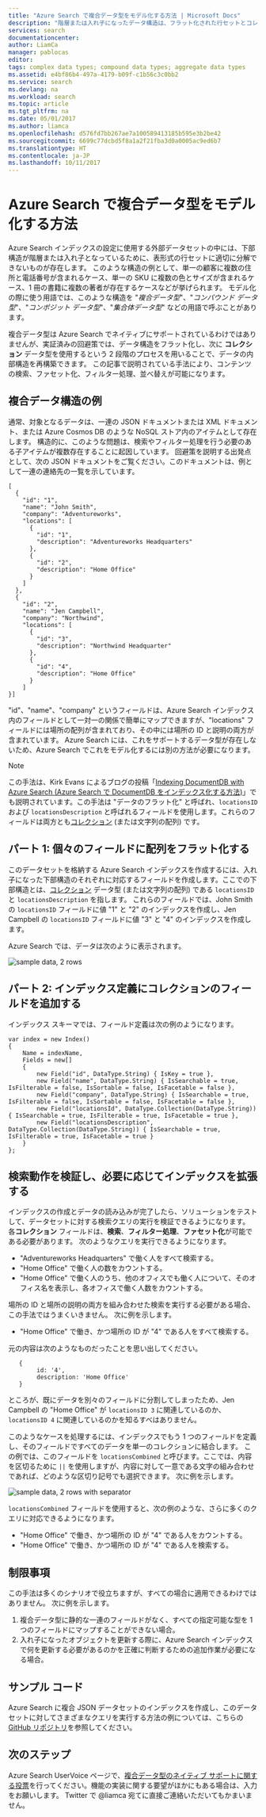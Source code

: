 ```yaml
---
title: "Azure Search で複合データ型をモデル化する方法 | Microsoft Docs"
description: "階層または入れ子になったデータ構造は、フラット化された行セットとコレクション データ型を使用して、Azure Search インデックスでモデル化できます。"
services: search
documentationcenter: 
author: LiamCa
manager: pablocas
editor: 
tags: complex data types; compound data types; aggregate data types
ms.assetid: e4bf86b4-497a-4179-b09f-c1b56c3c0bb2
ms.service: search
ms.devlang: na
ms.workload: search
ms.topic: article
ms.tgt_pltfrm: na
ms.date: 05/01/2017
ms.author: liamca
ms.openlocfilehash: d576fd7bb267ae7a100589413185b595e3b2be42
ms.sourcegitcommit: 6699c77dcbd5f8a1a2f21fba3d0a0005ac9ed6b7
ms.translationtype: HT
ms.contentlocale: ja-JP
ms.lasthandoff: 10/11/2017
---
```

# <a name="how-to-model-complex-data-types-in-azure-search"></a>Azure Search で複合データ型をモデル化する方法
Azure Search インデックスの設定に使用する外部データセットの中には、下部構造が階層または入れ子となっているために、表形式の行セットに適切に分解できないものが存在します。 このような構造の例として、単一の顧客に複数の住所と電話番号が含まれるケース、単一の SKU に複数の色とサイズが含まれるケース、1 冊の書籍に複数の著者が存在するケースなどが挙げられます。 モデル化の際に使う用語では、このような構造を "*複合データ型*"、"*コンパウンド データ型*"、"*コンポジット データ型*"、"*集合体データ型*" などの用語で呼ぶことがあります。

複合データ型は Azure Search でネイティブにサポートされているわけではありませんが、実証済みの回避策では、データ構造をフラット化し、次に **コレクション** データ型を使用するという 2 段階のプロセスを用いることで、データの内部構造を再構築できます。 この記事で説明されている手法により、コンテンツの検索、ファセット化、フィルター処理、並べ替えが可能になります。

## <a name="example-of-a-complex-data-structure"></a>複合データ構造の例
通常、対象となるデータは、一連の JSON ドキュメントまたは XML ドキュメント、または Azure Cosmos DB のような NoSQL ストア内のアイテムとして存在します。 構造的に、このような問題は、検索やフィルター処理を行う必要のある子アイテムが複数存在することに起因しています。  回避策を説明する出発点として、次の JSON ドキュメントをご覧ください。このドキュメントは、例として一連の連絡先の一覧を示しています。

~~~~~
[
  {
    "id": "1",
    "name": "John Smith",
    "company": "Adventureworks",
    "locations": [
      {
        "id": "1",
        "description": "Adventureworks Headquarters"
      },
      {
        "id": "2",
        "description": "Home Office"
      }
    ]
  }, 
  {
    "id": "2",
    "name": "Jen Campbell",
    "company": "Northwind",
    "locations": [
      {
        "id": "3",
        "description": "Northwind Headquarter"
      },
      {
        "id": "4",
        "description": "Home Office"
      }
    ]
}]
~~~~~

"id"、"name"、"company" というフィールドは、Azure Search インデックス内のフィールドとして一対一の関係で簡単にマップできますが、"locations" フィールドには場所の配列が含まれており、その中には場所の ID と説明の両方が含まれています。 Azure Search には、これをサポートするデータ型が存在しないため、Azure Search でこれをモデル化するには別の方法が必要になります。 

> [!NOTE]
> この手法は、Kirk Evans によるブログの投稿「[Indexing DocumentDB with Azure Search (Azure Search で DocumentDB をインデックス化する方法)](https://blogs.msdn.microsoft.com/kaevans/2015/03/09/indexing-documentdb-with-azure-seach/)」でも説明されています。この手法は "データのフラット化" と呼ばれ、`locationsID` および `locationsDescription` と呼ばれるフィールドを使用します。これらのフィールドは両方とも[コレクション](https://msdn.microsoft.com/library/azure/dn798938.aspx) (または文字列の配列) です。   
> 
> 

## <a name="part-1-flatten-the-array-into-individual-fields"></a>パート 1: 個々のフィールドに配列をフラット化する
このデータセットを格納する Azure Search インデックスを作成するには、入れ子になった下部構造のそれぞれに対応するフィールドを作成します。ここでの下部構造とは、[コレクション](https://msdn.microsoft.com/library/azure/dn798938.aspx) データ型 (または文字列の配列) である `locationsID` と `locationsDescription` を指します。 これらのフィールドでは、John Smith の `locationsID` フィールドに値 "1" と "2" のインデックスを作成し、Jen Campbell の `locationsID` フィールドに値 "3" と "4" のインデックスを作成します。  

Azure Search では、データは次のように表示されます。 

![sample data, 2 rows](./media/search-howto-complex-data-types/sample-data.png)

## <a name="part-2-add-a-collection-field-in-the-index-definition"></a>パート 2: インデックス定義にコレクションのフィールドを追加する
インデックス スキーマでは、フィールド定義は次の例のようになります。

~~~~
var index = new Index()
{
    Name = indexName,
    Fields = new[]
    {
        new Field("id", DataType.String) { IsKey = true },
        new Field("name", DataType.String) { IsSearchable = true, IsFilterable = false, IsSortable = false, IsFacetable = false },
        new Field("company", DataType.String) { IsSearchable = true, IsFilterable = false, IsSortable = false, IsFacetable = false },
        new Field("locationsId", DataType.Collection(DataType.String)) { IsSearchable = true, IsFilterable = true, IsFacetable = true },
        new Field("locationsDescription", DataType.Collection(DataType.String)) { IsSearchable = true, IsFilterable = true, IsFacetable = true }
    }
};
~~~~

## <a name="validate-search-behaviors-and-optionally-extend-the-index"></a>検索動作を検証し、必要に応じてインデックスを拡張する
インデックスの作成とデータの読み込みが完了したら、ソリューションをテストして、データセットに対する検索クエリの実行を検証できるようになります。 各**コレクション** フィールドは、**検索**、**フィルター処理**、**ファセット化**が可能である必要があります。 次のようなクエリを実行できるようになります。

* "Adventureworks Headquarters" で働く人をすべて検索する。
* "Home Office" で働く人の数をカウントする。  
* "Home Office" で働く人のうち、他のオフィスでも働く人について、そのオフィス名を表示し、各オフィスで働く人数をカウントする。  

場所の ID と場所の説明の両方を組み合わせた検索を実行する必要がある場合、この手法ではうまくいきません。 次に例を示します。

* "Home Office" で働き、かつ場所の ID が "4" である人をすべて検索する。  

元の内容は次のようなものだったことを思い出してください。

~~~~
   {
        id: '4',
        description: 'Home Office'
   }
~~~~

ところが、既にデータを別々のフィールドに分割してしまったため、Jen Campbell の "Home Office" が `locationsID 3` に関連しているのか、`locationsID 4` に関連しているのかを知るすべはありません。  

このようなケースを処理するには、インデックスでもう 1 つのフィールドを定義し、そのフィールドですべてのデータを単一のコレクションに結合します。  この例では、このフィールドを `locationsCombined` と呼びます。ここでは、内容を区切るために `||` を使用しますが、内容に対して一意である文字の組み合わせであれば、どのような区切り記号でも選択できます。 次に例を示します。 

![sample data, 2 rows with separator](./media/search-howto-complex-data-types/sample-data-2.png)

`locationsCombined` フィールドを使用すると、次の例のような、さらに多くのクエリに対応できるようになります。

* "Home Office" で働き、かつ場所の ID が "4" である人をカウントする。  
* "Home Office" で働き、かつ場所の ID が "4" である人を検索する。 

## <a name="limitations"></a>制限事項
この手法は多くのシナリオで役立ちますが、すべての場合に適用できるわけではありません。  次に例を示します。

1. 複合データ型に静的な一連のフィールドがなく、すべての指定可能な型を 1 つのフィールドにマップすることができない場合。 
2. 入れ子になったオブジェクトを更新する際に、Azure Search インデックスで何を更新する必要があるのかを正確に判断するための追加作業が必要になる場合。

## <a name="sample-code"></a>サンプル コード
Azure Search に複合 JSON データセットのインデックスを作成し、このデータセットに対してさまざまなクエリを実行する方法の例については、こちらの [GitHub リポジトリ](https://github.com/liamca/AzureSearchComplexTypes)を参照してください。

## <a name="next-step"></a>次のステップ
Azure Search UserVoice ページで、[複合データ型のネイティブ サポートに関する投票](https://feedback.azure.com/forums/263029-azure-search)を行ってください。機能の実装に関する要望がほかにもある場合は、入力をお願いします。 Twitter で @liamca 宛てに直接ご連絡いただいてもかまいません。

